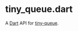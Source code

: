 # tiny_queue.dart

A [Dart](https://www.dartlang.org/) API for
[tiny-queue](https://github.com/nolanlawson/tiny-queue).
